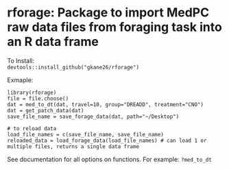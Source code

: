 # rforage: Package to import MedPC raw data files from foraging task into an R data frame

To Install: <br/>
``devtools::install_github("gkane26/rforage")``

Exmaple:<br/>

```
library(rforage)
file = file.choose()
dat = med_to_dt(dat, travel=10, group="DREADD", treatment="CNO")
dat = get_patch_data(dat)
save_file_name = save_forage_data(dat, path="~/Desktop")

# to reload data
load_file_names = c(save_file_name, save_file_name)
reloaded_data = load_forage_data(load_file_names) # can load 1 or multiple files, returns a single data frame
```

See documentation for all options on functions. For example:
``?med_to_dt``
